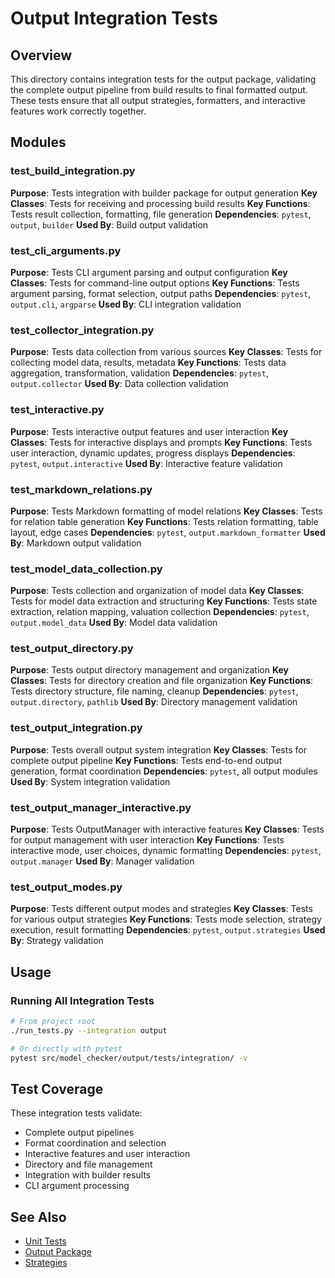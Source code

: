 # Output Integration Tests

## Overview

This directory contains integration tests for the output package, validating the complete output pipeline from build results to final formatted output. These tests ensure that all output strategies, formatters, and interactive features work correctly together.

## Modules

### test_build_integration.py
**Purpose**: Tests integration with builder package for output generation
**Key Classes**: Tests for receiving and processing build results
**Key Functions**: Tests result collection, formatting, file generation
**Dependencies**: `pytest`, `output`, `builder`
**Used By**: Build output validation

### test_cli_arguments.py
**Purpose**: Tests CLI argument parsing and output configuration
**Key Classes**: Tests for command-line output options
**Key Functions**: Tests argument parsing, format selection, output paths
**Dependencies**: `pytest`, `output.cli`, `argparse`
**Used By**: CLI integration validation

### test_collector_integration.py
**Purpose**: Tests data collection from various sources
**Key Classes**: Tests for collecting model data, results, metadata
**Key Functions**: Tests data aggregation, transformation, validation
**Dependencies**: `pytest`, `output.collector`
**Used By**: Data collection validation

### test_interactive.py
**Purpose**: Tests interactive output features and user interaction
**Key Classes**: Tests for interactive displays and prompts
**Key Functions**: Tests user interaction, dynamic updates, progress displays
**Dependencies**: `pytest`, `output.interactive`
**Used By**: Interactive feature validation

### test_markdown_relations.py
**Purpose**: Tests Markdown formatting of model relations
**Key Classes**: Tests for relation table generation
**Key Functions**: Tests relation formatting, table layout, edge cases
**Dependencies**: `pytest`, `output.markdown_formatter`
**Used By**: Markdown output validation

### test_model_data_collection.py
**Purpose**: Tests collection and organization of model data
**Key Classes**: Tests for model data extraction and structuring
**Key Functions**: Tests state extraction, relation mapping, valuation collection
**Dependencies**: `pytest`, `output.model_data`
**Used By**: Model data validation

### test_output_directory.py
**Purpose**: Tests output directory management and organization
**Key Classes**: Tests for directory creation and file organization
**Key Functions**: Tests directory structure, file naming, cleanup
**Dependencies**: `pytest`, `output.directory`, `pathlib`
**Used By**: Directory management validation

### test_output_integration.py
**Purpose**: Tests overall output system integration
**Key Classes**: Tests for complete output pipeline
**Key Functions**: Tests end-to-end output generation, format coordination
**Dependencies**: `pytest`, all output modules
**Used By**: System integration validation

### test_output_manager_interactive.py
**Purpose**: Tests OutputManager with interactive features
**Key Classes**: Tests for output management with user interaction
**Key Functions**: Tests interactive mode, user choices, dynamic formatting
**Dependencies**: `pytest`, `output.manager`
**Used By**: Manager validation

### test_output_modes.py
**Purpose**: Tests different output modes and strategies
**Key Classes**: Tests for various output strategies
**Key Functions**: Tests mode selection, strategy execution, result formatting
**Dependencies**: `pytest`, `output.strategies`
**Used By**: Strategy validation

## Usage

### Running All Integration Tests
```bash
# From project root
./run_tests.py --integration output

# Or directly with pytest
pytest src/model_checker/output/tests/integration/ -v
```

## Test Coverage

These integration tests validate:
- Complete output pipelines
- Format coordination and selection
- Interactive features and user interaction
- Directory and file management
- Integration with builder results
- CLI argument processing

## See Also

- [Unit Tests](../unit/README.md)
- [Output Package](../../README.md)
- [Strategies](../../strategies/README.md)